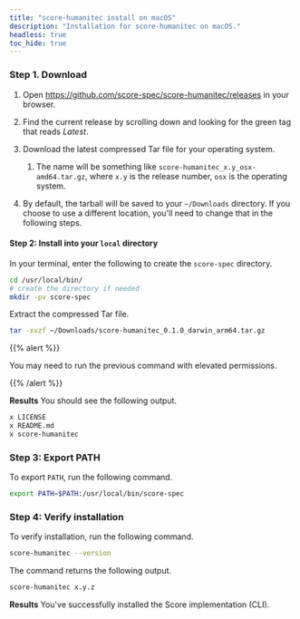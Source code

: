 ```yaml
---
title: "score-humanitec install on macOS"
description: "Installation for score-humanitec on macOS."
headless: true
toc_hide: true
---
```


### Step 1. Download

1. Open <https://github.com/score-spec/score-humanitec/releases> in your browser.

2. Find the current release by scrolling down and looking for the green tag that reads _Latest_.

3. Download the latest compressed Tar file for your operating system.
   1. The name will be something like `score-humanitec_x.y_osx-amd64.tar.gz`, where `x.y` is the release number, `osx` is the operating system.

4. By default, the tarball will be saved to your `~/Downloads` directory. If you choose to use a different location, you'll need to change that in the following steps.

#### Step 2: Install into your `local` directory

In your terminal, enter the following to create the `score-spec` directory.

```bash
cd /usr/local/bin/
# create the directory if needed
mkdir -pv score-spec
```

Extract the compressed Tar file.

```bash
tar -xvzf ~/Downloads/score-humanitec_0.1.0_darwin_arm64.tar.gz
```

{{% alert %}}

You may need to run the previous command with elevated permissions.

{{% /alert %}}

**Results** You should see the following output.

```bash
x LICENSE
x README.md
x score-humanitec
```

### Step 3: Export PATH

To export `PATH`, run the following command.

```bash
export PATH=$PATH:/usr/local/bin/score-spec
```

### Step 4: Verify installation

To verify installation, run the following command.

```bash
score-humanitec --version
```

The command returns the following output.

```bash
score-humanitec x.y.z
```

**Results** You've successfully installed the Score implementation (CLI).
